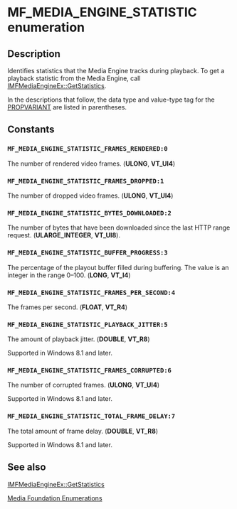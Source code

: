 # MF_MEDIA_ENGINE_STATISTIC enumeration

## Description

Identifies statistics that the Media Engine tracks during playback. To get a playback statistic from the Media Engine, call [IMFMediaEngineEx::GetStatistics](https://learn.microsoft.com/windows/desktop/api/mfmediaengine/nf-mfmediaengine-imfmediaengineex-getstatistics).

In the descriptions that follow, the data type and value-type tag for the [PROPVARIANT](https://learn.microsoft.com/windows/desktop/api/propidl/ns-propidl-propvariant) are listed in parentheses.

## Constants

### `MF_MEDIA_ENGINE_STATISTIC_FRAMES_RENDERED:0`

The number of rendered video frames. (**ULONG**, **VT_UI4**)

### `MF_MEDIA_ENGINE_STATISTIC_FRAMES_DROPPED:1`

The number of dropped video frames. (**ULONG**, **VT_UI4**)

### `MF_MEDIA_ENGINE_STATISTIC_BYTES_DOWNLOADED:2`

The number of bytes that have been downloaded since the last HTTP range request. (**ULARGE_INTEGER**, **VT_UI8**).

### `MF_MEDIA_ENGINE_STATISTIC_BUFFER_PROGRESS:3`

The percentage of the playout buffer filled during buffering. The value is an integer in the range 0–100. (**LONG**, **VT_I4**)

### `MF_MEDIA_ENGINE_STATISTIC_FRAMES_PER_SECOND:4`

The frames per second. (**FLOAT**, **VT_R4**)

### `MF_MEDIA_ENGINE_STATISTIC_PLAYBACK_JITTER:5`

The amount of playback jitter. (**DOUBLE**, **VT_R8**)

Supported in Windows 8.1 and later.

### `MF_MEDIA_ENGINE_STATISTIC_FRAMES_CORRUPTED:6`

The number of corrupted frames. (**ULONG**, **VT_UI4**)

Supported in Windows 8.1 and later.

### `MF_MEDIA_ENGINE_STATISTIC_TOTAL_FRAME_DELAY:7`

The total amount of frame delay. (**DOUBLE**, **VT_R8**)

Supported in Windows 8.1 and later.

## See also

[IMFMediaEngineEx::GetStatistics](https://learn.microsoft.com/windows/desktop/api/mfmediaengine/nf-mfmediaengine-imfmediaengineex-getstatistics)

[Media Foundation Enumerations](https://learn.microsoft.com/windows/desktop/medfound/media-foundation-enumerations)